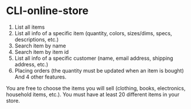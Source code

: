 # CLI-online-store
1. List all items 
2. List all info of a specific item (quantity, colors, sizes/dims, specs, descriptions, etc.)  
3. Search item by name 
4. Search item by item id  
5. List all info of a specific customer (name, email address, shipping address, etc.)  
6. Placing orders (the quantity must be updated when an item is bought)
And 4 other features.

You are free to choose the items you will sell (clothing, books, electronics, household items, etc.). 
You must have at least 20 different items in your store.
